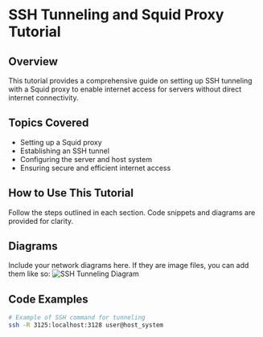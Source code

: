 # SSH Tunneling and Squid Proxy Tutorial

## Overview
This tutorial provides a comprehensive guide on setting up SSH tunneling with a Squid proxy to enable internet access for servers without direct internet connectivity.

## Topics Covered
- Setting up a Squid proxy
- Establishing an SSH tunnel
- Configuring the server and host system
- Ensuring secure and efficient internet access

## How to Use This Tutorial
Follow the steps outlined in each section. Code snippets and diagrams are provided for clarity.

## Diagrams
Include your network diagrams here. If they are image files, you can add them like so:
![SSH Tunneling Diagram](/path/to/your/diagram.png)

## Code Examples
```bash
# Example of SSH command for tunneling
ssh -R 3125:localhost:3128 user@host_system

